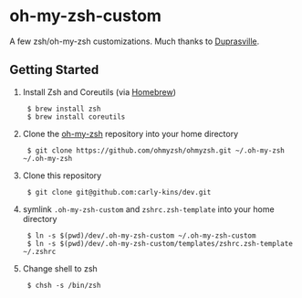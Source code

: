 oh-my-zsh-custom
================

A few zsh/oh-my-zsh customizations. Much thanks to [Duprasville](https://github.com/duprasville/oh-my-zsh-custom).

Getting Started
---------------

1. Install Zsh and Coreutils (via [Homebrew](http://brew.sh/))

        $ brew install zsh
        $ brew install coreutils

1. Clone the [oh-my-zsh](https://github.com/ohmyzsh/ohmyzsh) repository into your home directory

        $ git clone https://github.com/ohmyzsh/ohmyzsh.git ~/.oh-my-zsh ~/.oh-my-zsh

1. Clone this repository

        $ git clone git@github.com:carly-kins/dev.git

1. symlink `.oh-my-zsh-custom` and `zshrc.zsh-template` into your home directory

		$ ln -s $(pwd)/dev/.oh-my-zsh-custom ~/.oh-my-zsh-custom
		$ ln -s $(pwd)/dev/.oh-my-zsh-custom/templates/zshrc.zsh-template ~/.zshrc

1. Change shell to zsh

        $ chsh -s /bin/zsh
